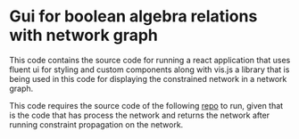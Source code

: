 # Gui for boolean algebra relations with network graph

This code contains the source code for running a react application that uses fluent ui for styling and custom components along
with vis.js a library that is being used in this code for displaying the constrained network in a network graph.

This code requires the source code of the following [repo](https://github.com/pechavarriaa/backend-learning-algorithm)
to run, given that is the code that has process the network and returns the network after running constraint propagation on the network.

